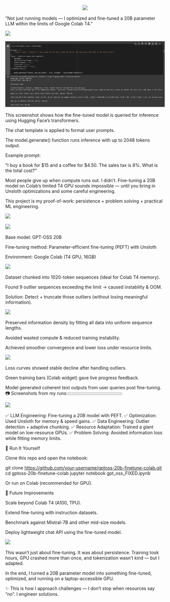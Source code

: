 <p align="center">
  <img src="https://img.shields.io/badge/🚀%20Fine--Tuning%20GPT--OSS%2020B%20with%20Unsloth-FFFFF0?style=for-the-badge&logoColor=white&labelColor=FFFFF0&color=FFFFF0" width="700"/>
</p>

“Not just running models — I optimized and fine-tuned a 20B parameter LLM within the limits of Google Colab T4.”

<p align="left">
  <img src="https://img.shields.io/badge/🌟%20Why%20This%20Project-808080?style=for-the-badge&logoColor=white&labelColor=808080&color=808080" />
</p>

<p align="center">
  <img src="https://github.com/manireddy11/GPT-OSS-FINETUNE-MODEL1/blob/68da56e4ce8bee30cfcf10d3b7741bd478d8fb98/Screenshot%202025-08-26%20162620.png?raw=true" alt="GPT-OSS Fine-Tune Screenshot" width="1000"/>
</p>


This screenshot shows how the fine-tuned model is queried for inference using Hugging Face’s transformers.

The chat template is applied to format user prompts.

The model.generate() function runs inference with up to 2048 tokens output.

Example prompt:

"I buy a book for $15 and a coffee for $4.50. The sales tax is 8%. What is the total cost?"



Most people give up when compute runs out. I didn’t.
Fine-tuning a 20B model on Colab’s limited T4 GPU sounds impossible — until you bring in Unsloth optimizations and some careful engineering.

This project is my proof-of-work: persistence + problem solving + practical ML engineering.


<p align="left">
  <img src="https://img.shields.io/badge/📖%20Project%20Highlights-A52A2A?style=for-the-badge&logoColor=white&labelColor=A52A2A&color=A52A2A" />
</p>


<p align="left">
  <img src="https://img.shields.io/badge/🔹%20Model%20&%20Framework-FFD700?style=for-the-badge&logoColor=white&labelColor=FFD700&color=FFD700" width="15%"/>
</p>
Base model: GPT-OSS 20B

Fine-tuning method: Parameter-efficient fine-tuning (PEFT) with Unsloth

Environment: Google Colab (T4 GPU, 16GB)

<p align="left">
  <img src="https://img.shields.io/badge/🔹%20Tokenization%20Challenge-FFD700?style=for-the-badge&logoColor=white&labelColor=FFD700&color=FFD700" width="15%"/>
</p>
Dataset chunked into 1020-token sequences (ideal for Colab T4 memory).

Found 9 outlier sequences exceeding the limit → caused instability & OOM.

Solution: Detect + truncate those outliers (without losing meaningful information).

<p align="left">
  <img src="https://img.shields.io/badge/🔹%20Why%20It%20Matters-FFD700?style=for-the-badge&logoColor=white&labelColor=FFD700&color=FFD700" width="12%"/>
</p>
Preserved information density by fitting all data into uniform sequence lengths.

Avoided wasted compute & reduced training instability.

Achieved smoother convergence and lower loss under resource limits.


<p align="left">
  <img src="https://img.shields.io/badge/📊%20Training%20Journey-006400?style=for-the-badge&logoColor=white&labelColor=006400&color=006400" width="20%"/>
</p>

Loss curves showed stable decline after handling outliers.

Green training bars (Colab widget) gave live progress feedback.

Model generated coherent text outputs from user queries post fine-tuning.
📷 Screenshots from my runs::::::::::::::::::::::::::::::::::::::::::::

<p align="left">
  <img src="https://img.shields.io/badge/⚡%20Skills%20Demonstrated-87CEEB?style=for-the-badge&logoColor=white&labelColor=87CEEB&color=87CEEB" width="20%"/>
</p>

✅ LLM Engineering: Fine-tuning a 20B model with PEFT.
✅ Optimization: Used Unsloth for memory & speed gains.
✅ Data Engineering: Outlier detection + adaptive chunking.
✅ Resource Adaptation: Trained a giant model on low-resource GPUs.
✅ Problem Solving: Avoided information loss while fitting memory limits.

🚀 Run It Yourself

Clone this repo and open the notebook:

git clone https://github.com/your-username/gptoss-20b-finetune-colab.git
cd gptoss-20b-finetune-colab
jupyter notebook gpt_oss_FIXED.ipynb


Or run on Colab (recommended for GPU).

🔮 Future Improvements

Scale beyond Colab T4 (A100, TPU).

Extend fine-tuning with instruction datasets.

Benchmark against Mistral-7B and other mid-size models.

Deploy lightweight chat API using the fine-tuned model.

<p align="left">
  <img src="https://img.shields.io/badge/❤️%20Personal%20Reflection-D3D3D3?style=for-the-badge&logoColor=white&labelColor=D3D3D3&color=D3D3D3" width="20%"/>
</p>

This wasn’t just about fine-tuning. It was about persistence.
Training took hours, GPU crashed more than once, and tokenization wasn’t kind — but I adapted.

In the end, I turned a 20B parameter model into something fine-tuned, optimized, and running on a laptop-accessible GPU.

✨ This is how I approach challenges — I don’t stop when resources say “no”. I engineer solutions.

